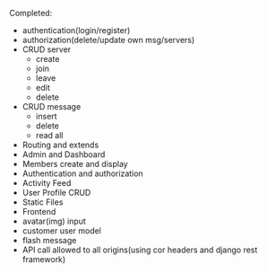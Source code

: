 Completed:
- authentication(login/register)
- authorization(delete/update own msg/servers)
- CRUD server
    - create
    - join
    - leave
    - edit
    - delete
- CRUD message
    - insert
    - delete
    - read all
- Routing and extends
- Admin and Dashboard
- Members create and display
- Authentication and authorization
- Activity Feed
- User Profile CRUD
- Static Files
- Frontend
- avatar(img) input
- customer user model
- flash message
- API call allowed to all origins(using cor headers and django rest framework)
